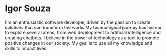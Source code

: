 # Igor Souza

I'm an enthusiastic software developer, driven by the passion to create solutions that can transform the world. My technological journey has led me to explore several areas, from web development to artificial intelligence and creating chatbots. I believe in the power of technology as a tool to promote positive changes in our society. My goal is to use all my knowledge and skills to impact lives.

